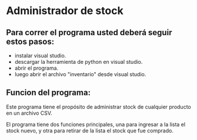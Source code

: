 # Administrador de stock

## Para correr el programa usted deberá seguir estos pasos:

- instalar visual studio.
- descargar la herramienta de python en visual studio.
- abrir el programa.
- luego abrir el archivo "inventario" desde visual studio.

## Funcion del programa:

Este programa tiene el propósito de administrar stock de cualquier producto en un archivo CSV.

El programa tiene dos funciones principales, una para ingresar a la lista el stock nuevo, y otra para retirar de la lista el stock que fue comprado.

